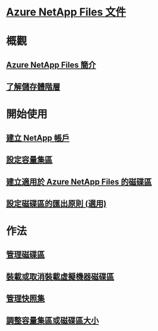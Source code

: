 # [Azure NetApp Files 文件](index.md)

# 概觀
## [Azure NetApp Files 簡介](azure-netapp-files-introduction.md)
## [了解儲存體階層](azure-netapp-files-understand-storage-hierarchy.md)

# 開始使用
## [建立 NetApp 帳戶](azure-netapp-files-create-netapp-account.md)
## [設定容量集區](azure-netapp-files-set-up-capacity-pool.md)
## [建立適用於 Azure NetApp Files 的磁碟區](azure-netapp-files-create-volumes.md)
## [設定磁碟區的匯出原則 (選用)](azure-netapp-files-configure-export-policy.md)

# 作法
## [管理磁碟區](azure-netapp-files-manage-volumes.md)
## [裝載或取消裝載虛擬機器磁碟區](azure-netapp-files-mount-unmount-volumes-for-virtual-machines.md)
## [管理快照集](azure-netapp-files-manage-snapshots.md)
## [調整容量集區或磁碟區大小](azure-netapp-files-resize-capacity-pools-or-volumes.md)

